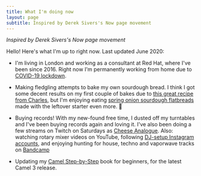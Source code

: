 ```yaml
---
title: What I'm doing now
layout: page
subtitle: Inspired by Derek Sivers's Now page movement
---
```


_Inspired by Derek Sivers's Now page movement_

Hello! Here's what I'm up to right now. Last updated June 2020:

- I'm living in London and working as a consultant at Red Hat, where I've been since 2016\. Right now I'm permanently working from home due to [COVID-19 lockdown][lockd].

- Making fledgling attempts to bake my own sourdough bread. I think I got some decent results on my first couple of bakes due to [this great recipe from Charles][charles], but I'm enjoying eating [spring onion sourdough flatbreads][flatbreads] made with the leftover starter even more. 🤤

- Buying records! With my new-found free time, I dusted off my turntables and I've been buying records again and loving it. I've also been doing a few streams on Twitch on Saturdays as [Cheese Analogue][ca]. Also: watching rotary mixer videos on YouTube, following [DJ-setup Instagram accounts][doyouspin], and enjoying hunting for house, techno and vaporwave tracks on [Bandcamp][bc]

- Updating my [Camel Step-by-Step][camelsbs] book for beginners, for the latest Camel 3 release.

[bc]: https://bandcamp.com/monodot
[ca]: http://www.cheeseanalogue.com
[camelsbs]: https://cleverbuilder.com/camelstepbystep
[charles]: https://www.youtube.com/watch?v=K6fatndx8-A
[doyouspin]: https://www.instagram.com/doyouspin/
[flatbreads]: https://www.youtube.com/watch?v=vVx2oFFptG0
[lockd]: https://en.wikipedia.org/wiki/COVID-19_pandemic_lockdowns
[tomd]: https://tomd.xyz
